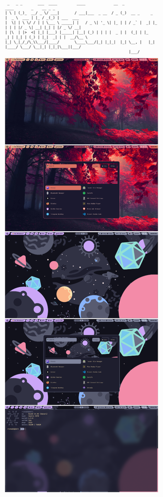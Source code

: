 
```
 _   _ _       ___  ____         ____             __  _                 ____        _    __ _ _
| \ | (_)_  __/ _ \/ ___|       / ___|___  _ __  / _ (_)  __ _     _    |  _ \  ___ | |_ / _(_) | ___  ___
|  \| | \ \/ / | | \___ \ _____| |   / _ \| '_ \| |_ | | / _` |  _| |_  | | | |/ _ \| __| |_| | |/ _ \/ __|
| |\  | |>  <| |_| |___) |_____| |__| (_) | | | |  _ | |  (_| | |_   _| | |_| | (_) | |_|  _| | |  __/\__ \
|_| \_|_/_/\_\\___/|____/       \____\___/|_| |_|_|  |_| \__, |   |_|   |____/ \___/ \__|_| |_|_|\___||___/
                                                         |___/

```
![Screenshot 1](screenshot/screenshot_1.png)
![Screenshot 2](screenshot/screenshot_2.png)
![Screenshot 3](screenshot/screenshot_3.png)
![Screenshot 4](screenshot/screenshot_4.png)
![Screenshot 5](screenshot/screenshot_5.png)